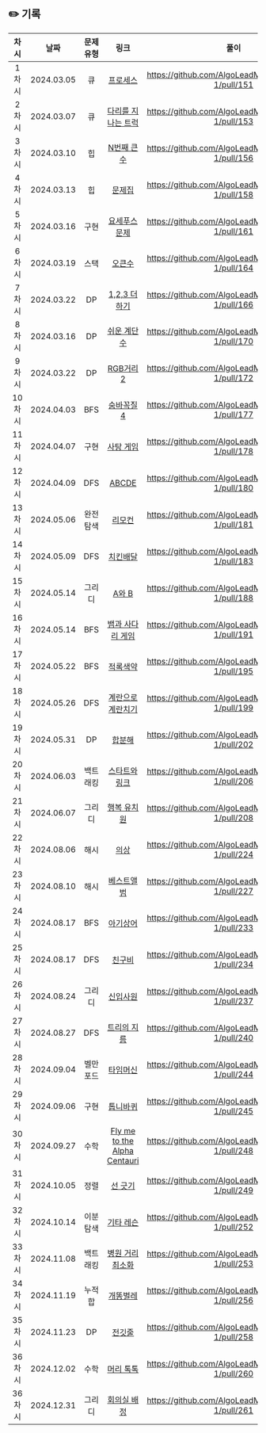 ## ✏️ 기록

|  차시  |    날짜    | 문제유형  |                                                                     링크                                                                      |                        풀이                         |
| :----: | :--------: | :-------: | :-------------------------------------------------------------------------------------------------------------------------------------------: | :-------------------------------------------------: |
| 1차시  | 2024.03.05 |    큐     |                                  [프로세스](https://school.programmers.co.kr/learn/courses/30/lessons/42587)                                  | https://github.com/AlgoLeadMe/AlgoLeadMe-1/pull/151 |
| 2차시  | 2024.03.07 |    큐     |                             [다리를 지나는 트럭](https://school.programmers.co.kr/learn/courses/30/lessons/42583)                             | https://github.com/AlgoLeadMe/AlgoLeadMe-1/pull/153 |
| 3차시  | 2024.03.10 |    힙     |                                              [N번째 큰 수](https://www.acmicpc.net/problem/2075)                                              | https://github.com/AlgoLeadMe/AlgoLeadMe-1/pull/156 |
| 4차시  | 2024.03.13 |    힙     |                                                [문제집](https://www.acmicpc.net/problem/1766)                                                 | https://github.com/AlgoLeadMe/AlgoLeadMe-1/pull/158 |
| 5차시  | 2024.03.16 |   구현    |                                             [요세푸스 문제](https://www.acmicpc.net/problem/1158)                                             | https://github.com/AlgoLeadMe/AlgoLeadMe-1/pull/161 |
| 6차시  | 2024.03.19 |   스택    |                                                [오큰수](https://www.acmicpc.net/problem/17298)                                                | https://github.com/AlgoLeadMe/AlgoLeadMe-1/pull/164 |
| 7차시  | 2024.03.22 |    DP     |                                             [1,2,3 더하기](https://www.acmicpc.net/problem/9095)                                              | https://github.com/AlgoLeadMe/AlgoLeadMe-1/pull/166 |
| 8차시  | 2024.03.16 |    DP     |                                             [쉬운 계단 수](https://www.acmicpc.net/problem/10844)                                             | https://github.com/AlgoLeadMe/AlgoLeadMe-1/pull/170 |
| 9차시  | 2024.03.22 |    DP     |                                              [RGB거리 2](https://www.acmicpc.net/problem/17404)                                               | https://github.com/AlgoLeadMe/AlgoLeadMe-1/pull/172 |
| 10차시 | 2024.04.03 |    BFS    |                                              [숨바꼭질 4](https://www.acmicpc.net/problem/13913)                                              | https://github.com/AlgoLeadMe/AlgoLeadMe-1/pull/177 |
| 11차시 | 2024.04.07 |   구현    |                                               [사탕 게임](https://www.acmicpc.net/problem/9095)                                               | https://github.com/AlgoLeadMe/AlgoLeadMe-1/pull/178 |
| 12차시 | 2024.04.09 |    DFS    |                                                [ABCDE](https://www.acmicpc.net/problem/13023)                                                 | https://github.com/AlgoLeadMe/AlgoLeadMe-1/pull/180 |
| 13차시 | 2024.05.06 | 완전탐색  |                                                [리모컨](https://www.acmicpc.net/problem/1107)                                                 | https://github.com/AlgoLeadMe/AlgoLeadMe-1/pull/181 |
| 14차시 | 2024.05.09 |    DFS    |                                               [치킨배달](https://www.acmicpc.net/problem/15686)                                               | https://github.com/AlgoLeadMe/AlgoLeadMe-1/pull/183 |
| 15차시 | 2024.05.14 |  그리디   |                                                [A와 B](https://www.acmicpc.net/problem/12904)                                                 | https://github.com/AlgoLeadMe/AlgoLeadMe-1/pull/188 |
| 16차시 | 2024.05.14 |    BFS    |                                           [뱀과 사다리 게임](https://www.acmicpc.net/problem/16928)                                           | https://github.com/AlgoLeadMe/AlgoLeadMe-1/pull/191 |
| 17차시 | 2024.05.22 |    BFS    |                                               [적록색약](https://www.acmicpc.net/problem/10026)                                               | https://github.com/AlgoLeadMe/AlgoLeadMe-1/pull/195 |
| 18차시 | 2024.05.26 |    DFS    |                                          [계란으로 계란치기](https://www.acmicpc.net/problem/16987)                                           | https://github.com/AlgoLeadMe/AlgoLeadMe-1/pull/199 |
| 19차시 | 2024.05.31 |    DP     |                                                [합분해](https://www.acmicpc.net/problem/2225)                                                 | https://github.com/AlgoLeadMe/AlgoLeadMe-1/pull/202 |
| 20차시 | 2024.06.03 | 백트래킹  |                                            [스타트와 링크](https://www.acmicpc.net/problem/14889)                                             | https://github.com/AlgoLeadMe/AlgoLeadMe-1/pull/206 |
| 21차시 | 2024.06.07 |  그리디   |                                             [행복 유치원](https://www.acmicpc.net/problem/13164)                                              | https://github.com/AlgoLeadMe/AlgoLeadMe-1/pull/208 |
| 22차시 | 2024.08.06 |   해시    |                                    [의상](https://school.programmers.co.kr/learn/courses/30/lessons/42578)                                    | https://github.com/AlgoLeadMe/AlgoLeadMe-1/pull/224 |
| 23차시 | 2024.08.10 |   해시    |                                 [베스트앨범](https://school.programmers.co.kr/learn/courses/30/lessons/42579)                                 | https://github.com/AlgoLeadMe/AlgoLeadMe-1/pull/227 |
| 24차시 | 2024.08.17 |    BFS    |                                               [아기상어](https://www.acmicpc.net/problem/16236)                                               | https://github.com/AlgoLeadMe/AlgoLeadMe-1/pull/233 |
| 25차시 | 2024.08.17 |    DFS    |                                                [친구비](https://www.acmicpc.net/problem/16562)                                                | https://github.com/AlgoLeadMe/AlgoLeadMe-1/pull/234 |
| 26차시 | 2024.08.24 |  그리디   |                                               [신입사원](https://www.acmicpc.net/problem/1946)                                                | https://github.com/AlgoLeadMe/AlgoLeadMe-1/pull/237 |
| 27차시 | 2024.08.27 |    DFS    |                                              [트리의 지름](https://www.acmicpc.net/problem/1967)                                              | https://github.com/AlgoLeadMe/AlgoLeadMe-1/pull/240 |
| 28차시 | 2024.09.04 | 벨만포드  |                                               [타임머신](https://www.acmicpc.net/problem/11657)                                               | https://github.com/AlgoLeadMe/AlgoLeadMe-1/pull/244 |
| 29차시 | 2024.09.06 |   구현    |                                               [톱니바퀴](https://www.acmicpc.net/problem/14891)                                               | https://github.com/AlgoLeadMe/AlgoLeadMe-1/pull/245 |
| 30차시 | 2024.09.27 |   수학    |                                     [Fly me to the Alpha Centauri](https://www.acmicpc.net/problem/1011)                                      | https://github.com/AlgoLeadMe/AlgoLeadMe-1/pull/248 |
| 31차시 | 2024.10.05 |   정렬    |                                                [선 긋기](https://www.acmicpc.net/problem/2170)                                                | https://github.com/AlgoLeadMe/AlgoLeadMe-1/pull/249 |
| 32차시 | 2024.10.14 | 이분 탐색 |                                               [기타 레슨](https://www.acmicpc.net/problem/2343)                                               | https://github.com/AlgoLeadMe/AlgoLeadMe-1/pull/252 |
| 33차시 | 2024.11.08 | 백트래킹  | [병원 거리 최소화](https://www.codetree.ai/training-field/frequent-problems/problems/min-of-hospital-distance/submissions?page=11&pageSize=5) | https://github.com/AlgoLeadMe/AlgoLeadMe-1/pull/253 |
| 34차시 | 2024.11.19 |  누적합   |                                               [개똥벌레](https://www.acmicpc.net/problem/3020)                                                | https://github.com/AlgoLeadMe/AlgoLeadMe-1/pull/256 |
| 35차시 | 2024.11.23 |    DP     |                                                [전깃줄](https://www.acmicpc.net/problem/2565)                                                 | https://github.com/AlgoLeadMe/AlgoLeadMe-1/pull/258 |
| 36차시 | 2024.12.02 |   수학    |                                               [머리 톡톡](https://www.acmicpc.net/problem/1241)                                               | https://github.com/AlgoLeadMe/AlgoLeadMe-1/pull/260 |
| 36차시 | 2024.12.31 |  그리디   |                                              [회의실 배정](https://www.acmicpc.net/problem/1931)                                              | https://github.com/AlgoLeadMe/AlgoLeadMe-1/pull/261 |
